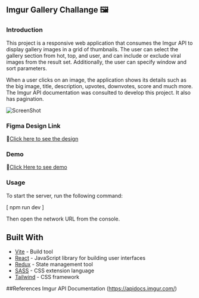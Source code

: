 ## Imgur Gallery Challange 🖼

### Introduction
This project is a responsive web application that consumes the Imgur API to display gallery images in a grid of thumbnails. The user can select the gallery section from hot, top, and user, and can include or exclude viral images from the result set. Additionally, the user can specify window and sort parameters. 

When a user clicks on an image, the application shows its details such as the big image, title, description, upvotes, downvotes, score and much more. The Imgur API documentation was consulted to develop this project. It also has pagination.

![ScreenShot](./src/images/FULL_PAGE.png)

### Figma Design Link
 🔗[Click here to see the design ](https://www.figma.com/file/2prfcBOn2xj4f5CgPuFs2Y/IMGUR-RE-DESIGN?node-id=0%3A1&t=8Fa1GRHGtFkJaKWn-1)


### Demo
🔗[Click Here to see demo](https://calm-genie-c310dd.netlify.app/)

### Usage

To start the server, run the following command:

[ npm run dev ]

Then open the network URL from the console.

## Built With

- [Vite](https://vitejs.dev/) - Build tool
- [React](https://reactjs.org/) - JavaScript library for building user interfaces
- [Redux](https://redux.js.org/) - State management tool
- [SASS](https://sass-lang.com/) - CSS extension language
- [Tailwind](https://tailwindcss.com/) - CSS framework


##References
Imgur API Documentation (https://apidocs.imgur.com/)

